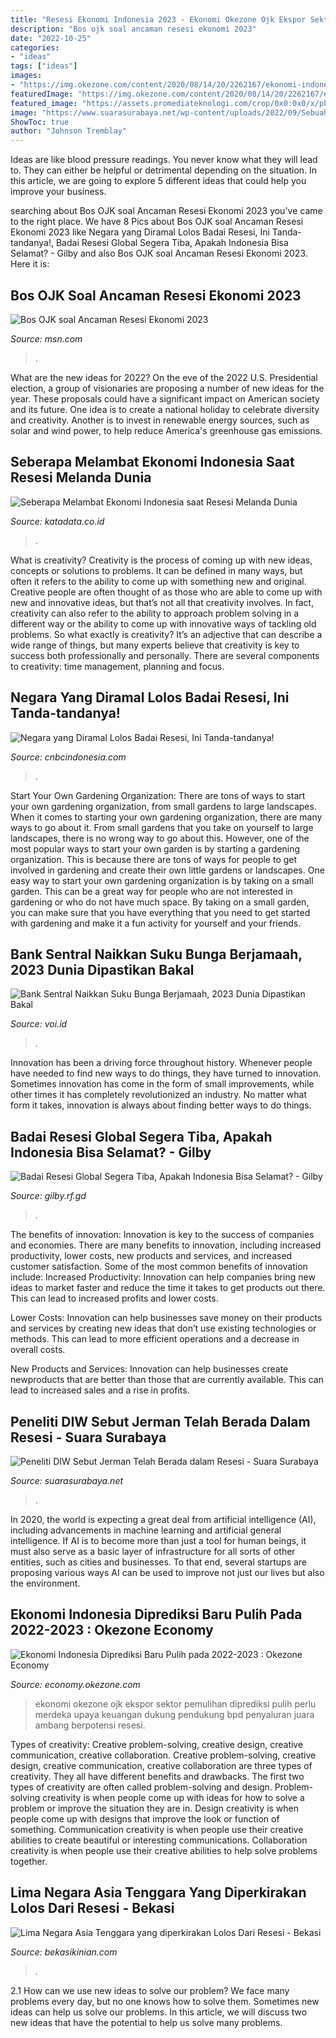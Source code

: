 ```yaml
---
title: "Resesi Ekonomi Indonesia 2023 - Ekonomi Okezone Ojk Ekspor Sektor Pemulihan Diprediksi Pulih Perlu Merdeka Upaya Keuangan Dukung Pendukung Bpd Penyaluran Juara Ambang Berpotensi Resesi"
description: "Bos ojk soal ancaman resesi ekonomi 2023"
date: "2022-10-25"
categories:
- "ideas"
tags: ["ideas"]
images:
- "https://img.okezone.com/content/2020/08/14/20/2262167/ekonomi-indonesia-diprediksi-baru-pulih-pada-2022-2023-HgdFel7qgE.jpg"
featuredImage: "https://img.okezone.com/content/2020/08/14/20/2262167/ekonomi-indonesia-diprediksi-baru-pulih-pada-2022-2023-HgdFel7qgE.jpg"
featured_image: "https://assets.promediateknologi.com/crop/0x0:0x0/x/photo/2022/08/23/449907423.jpeg"
image: "https://www.suarasurabaya.net/wp-content/uploads/2022/09/Sebuah-sudut-di-jalanan-Jerman-840x493.jpg"
ShowToc: true
author: "Johnson Tremblay"
---
```



Ideas are like blood pressure readings. You never know what they will lead to. They can either be helpful or detrimental depending on the situation. In this article, we are going to explore 5 different ideas that could help you improve your business.

	

		
searching about Bos OJK soal Ancaman Resesi Ekonomi 2023 you've came to the right place. We have 8 Pics about Bos OJK soal Ancaman Resesi Ekonomi 2023 like Negara yang Diramal Lolos Badai Resesi, Ini Tanda-tandanya!, Badai Resesi Global Segera Tiba, Apakah Indonesia Bisa Selamat? - Gilby and also Bos OJK soal Ancaman Resesi Ekonomi 2023. Here it is:
		
    
## Bos OJK Soal Ancaman Resesi Ekonomi 2023

<img loading=lazy src="https://img-s-msn-com.akamaized.net/tenant/amp/entityid/AA12ysnX.img?h=315&amp;w=600&amp;m=6&amp;q=60&amp;o=t&amp;l=f&amp;f=jpg&amp;x=380&amp;y=222" onerror="this.onerror=null;this.src='https://tse4.mm.bing.net/th?id=OIP.1tkbaQGBfDV5GWo-Yq2TYwHaD4&amp;pid=15.1';" alt="Bos OJK soal Ancaman Resesi Ekonomi 2023">

_Source: msn.com_

>. 

	

What are the new ideas for 2022?
On the eve of the 2022 U.S. Presidential election, a group of visionaries are proposing a number of new ideas for the year. These proposals could have a significant impact on American society and its future. One idea is to create a national holiday to celebrate diversity and creativity. Another is to invest in renewable energy sources, such as solar and wind power, to help reduce America's greenhouse gas emissions.

    
## Seberapa Melambat Ekonomi Indonesia Saat Resesi Melanda Dunia

<img loading=lazy src="https://cdn1.katadata.co.id/media/images/2022/03/28/2022_03_28-13_02_28_3bf525036c1d1a5a14c74b9acc827c12.jpeg" onerror="this.onerror=null;this.src='https://tse4.mm.bing.net/th?id=OIP.vv1z2RfpKWJdwU53HZ2JzQCWCW&amp;pid=15.1';" alt="Seberapa Melambat Ekonomi Indonesia saat Resesi Melanda Dunia">

_Source: katadata.co.id_

>. 

	

What is creativity?
Creativity is the process of coming up with new ideas, concepts or solutions to problems. It can be defined in many ways, but often it refers to the ability to come up with something new and original. Creative people are often thought of as those who are able to come up with new and innovative ideas, but that’s not all that creativity involves. In fact, creativity can also refer to the ability to approach problem solving in a different way or the ability to come up with innovative ways of tackling old problems.
So what exactly is creativity? It’s an adjective that can describe a wide range of things, but many experts believe that creativity is key to success both professionally and personally. There are several components to creativity: time management, planning and focus.

    
## Negara Yang Diramal Lolos Badai Resesi, Ini Tanda-tandanya!

<img loading=lazy src="https://awsimages.detik.net.id/visual/2022/09/29/ini-5-negara-yang-bakal-lolos-resesi-kok-bisa.jpeg?w=736&amp;q=90" onerror="this.onerror=null;this.src='https://tse4.mm.bing.net/th?id=OIP.17whgxR3kP0KIz0YRUoktgHaNk&amp;pid=15.1';" alt="Negara yang Diramal Lolos Badai Resesi, Ini Tanda-tandanya!">

_Source: cnbcindonesia.com_

>. 

	

Start Your Own Gardening Organization: There are tons of ways to start your own gardening organization, from small gardens to large landscapes.
When it comes to starting your own gardening organization, there are many ways to go about it. From small gardens that you take on yourself to large landscapes, there is no wrong way to go about this. However, one of the most popular ways to start your own garden is by starting a gardening organization. This is because there are tons of ways for people to get involved in gardening and create their own little gardens or landscapes.
One easy way to start your own gardening organization is by taking on a small garden. This can be a great way for people who are not interested in gardening or who do not have much space. By taking on a small garden, you can make sure that you have everything that you need to get started with gardening and make it a fun activity for yourself and your friends.

    
## Bank Sentral Naikkan Suku Bunga Berjamaah, 2023 Dunia Dipastikan Bakal

<img loading=lazy src="https://imgsrv2.voi.id/8bePck8NtPQDkym2MwnWbrOeQMrDkq1b1UBxy3ut5FQ/rs:fill/w:600/h:314/g:sm/wm:1:nowe:0:0:1/bG9jYWw6Ly8vcHVibGlzaGVycy8yMTMzMDEvMjAyMjA5MjcxMTU5LW1haW4uY3JvcHBlZF8xNjY0MjU0NzU4LmpwZWc.jpg" onerror="this.onerror=null;this.src='https://tse1.mm.bing.net/th?id=OIP.jM2ServoMT-x5tf2aDA9dgHaD4&amp;pid=15.1';" alt="Bank Sentral Naikkan Suku Bunga Berjamaah, 2023 Dunia Dipastikan Bakal">

_Source: voi.id_

>. 

	

Innovation has been a driving force throughout history. Whenever people have needed to find new ways to do things, they have turned to innovation. Sometimes innovation has come in the form of small improvements, while other times it has completely revolutionized an industry. No matter what form it takes, innovation is always about finding better ways to do things.

    
## Badai Resesi Global Segera Tiba, Apakah Indonesia Bisa Selamat? - Gilby

<img loading=lazy src="https://gilby.rf.gd/wp-content/uploads/2022/10/2020_02_19-15_23_30_50017e7ca21b48946518dc8d2be7836b_620x413_shared1-300x158.jpg" onerror="this.onerror=null;this.src='https://tse4.mm.bing.net/th?id=OIP.Cd_ssyIn1U09SL6TUoTpPQEsCe&amp;pid=15.1';" alt="Badai Resesi Global Segera Tiba, Apakah Indonesia Bisa Selamat? - Gilby">

_Source: gilby.rf.gd_

>. 

	

The benefits of innovation:
Innovation is key to the success of companies and economies. There are many benefits to innovation, including increased productivity, lower costs, new products and services, and increased customer satisfaction. Some of the most common benefits of innovation include: 
Increased Productivity: Innovation can help companies bring new ideas to market faster and reduce the time it takes to get products out there. This can lead to increased profits and lower costs. 

Lower Costs: Innovation can help businesses save money on their products and services by creating new ideas that don’t use existing technologies or methods. This can lead to more efficient operations and a decrease in overall costs. 

New Products and Services: Innovation can help businesses create newproducts that are better than those that are currently available. This can lead to increased sales and a rise in profits.

    
## Peneliti DIW Sebut Jerman Telah Berada Dalam Resesi - Suara Surabaya

<img loading=lazy src="https://www.suarasurabaya.net/wp-content/uploads/2022/09/Sebuah-sudut-di-jalanan-Jerman-840x493.jpg" onerror="this.onerror=null;this.src='https://tse2.mm.bing.net/th?id=OIP.WREgu8oAa0GQRIvwc7GgYAHaEW&amp;pid=15.1';" alt="Peneliti DIW Sebut Jerman Telah Berada dalam Resesi - Suara Surabaya">

_Source: suarasurabaya.net_

>. 

	

In 2020, the world is expecting a great deal from artificial intelligence (AI), including advancements in machine learning and artificial general intelligence. If AI is to become more than just a tool for human beings, it must also serve as a basic layer of infrastructure for all sorts of other entities, such as cities and businesses. To that end, several startups are proposing various ways AI can be used to improve not just our lives but also the environment.

    
## Ekonomi Indonesia Diprediksi Baru Pulih Pada 2022-2023 : Okezone Economy

<img loading=lazy src="https://img.okezone.com/content/2020/08/14/20/2262167/ekonomi-indonesia-diprediksi-baru-pulih-pada-2022-2023-HgdFel7qgE.jpg" onerror="this.onerror=null;this.src='https://tse3.mm.bing.net/th?id=OIP.UNRoknpE_TITqEhgbiFyzQHaE8&amp;pid=15.1';" alt="Ekonomi Indonesia Diprediksi Baru Pulih pada 2022-2023 : Okezone Economy">

_Source: economy.okezone.com_

>ekonomi okezone ojk ekspor sektor pemulihan diprediksi pulih perlu merdeka upaya keuangan dukung pendukung bpd penyaluran juara ambang berpotensi resesi. 

	

Types of creativity: Creative problem-solving, creative design, creative communication, creative collaboration.
Creative problem-solving, creative design, creative communication, creative collaboration are three types of creativity. They all have different benefits and drawbacks. The first two types of creativity are often called problem-solving and design. Problem-solving creativity is when people come up with ideas for how to solve a problem or improve the situation they are in. Design creativity is when people come up with designs that improve the look or function of something. Communication creativity is when people use their creative abilities to create beautiful or interesting communications. Collaboration creativity is when people use their creative abilities to help solve problems together.

    
## Lima Negara Asia Tenggara Yang Diperkirakan Lolos Dari Resesi - Bekasi

<img loading=lazy src="https://assets.promediateknologi.com/crop/0x0:0x0/x/photo/2022/08/23/449907423.jpeg" onerror="this.onerror=null;this.src='https://tse4.mm.bing.net/th?id=OIP.NleqKy4QMzaDycWYK5C86gHaEj&amp;pid=15.1';" alt="Lima Negara Asia Tenggara yang diperkirakan Lolos Dari Resesi - Bekasi">

_Source: bekasikinian.com_

>. 

	

2.1 How can we use new ideas to solve our problem?
We face many problems every day, but no one knows how to solve them. Sometimes new ideas can help us solve our problems. In this article, we will discuss two new ideas that have the potential to help us solve many problems.

